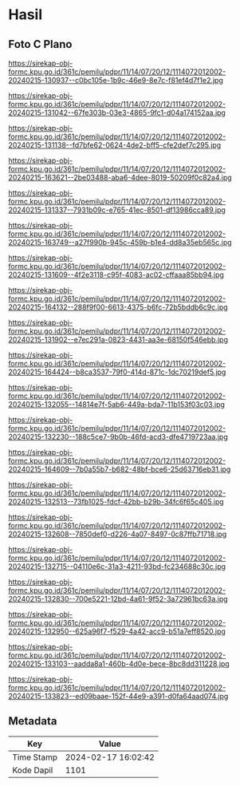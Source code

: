 # Hasil

## Foto C Plano

https://sirekap-obj-formc.kpu.go.id/361c/pemilu/pdpr/11/14/07/20/12/1114072012002-20240215-130937--c0bc105e-1b9c-46e9-8e7c-f81ef4d7f1e2.jpg

https://sirekap-obj-formc.kpu.go.id/361c/pemilu/pdpr/11/14/07/20/12/1114072012002-20240215-131042--67fe303b-03e3-4865-9fc1-d04a174152aa.jpg

https://sirekap-obj-formc.kpu.go.id/361c/pemilu/pdpr/11/14/07/20/12/1114072012002-20240215-131138--fd7bfe62-0624-4de2-bff5-cfe2def7c295.jpg

https://sirekap-obj-formc.kpu.go.id/361c/pemilu/pdpr/11/14/07/20/12/1114072012002-20240215-163621--2be03488-aba6-4dee-8019-50209f0c82a4.jpg

https://sirekap-obj-formc.kpu.go.id/361c/pemilu/pdpr/11/14/07/20/12/1114072012002-20240215-131337--7931b09c-e765-41ec-8501-df13986cca89.jpg

https://sirekap-obj-formc.kpu.go.id/361c/pemilu/pdpr/11/14/07/20/12/1114072012002-20240215-163749--a27f990b-945c-459b-b1e4-dd8a35eb565c.jpg

https://sirekap-obj-formc.kpu.go.id/361c/pemilu/pdpr/11/14/07/20/12/1114072012002-20240215-131609--4f2e3118-c95f-4083-ac02-cffaaa85bb94.jpg

https://sirekap-obj-formc.kpu.go.id/361c/pemilu/pdpr/11/14/07/20/12/1114072012002-20240215-164132--288f9f00-6613-4375-b6fc-72b5bddb6c9c.jpg

https://sirekap-obj-formc.kpu.go.id/361c/pemilu/pdpr/11/14/07/20/12/1114072012002-20240215-131902--e7ec291a-0823-4431-aa3e-68150f546ebb.jpg

https://sirekap-obj-formc.kpu.go.id/361c/pemilu/pdpr/11/14/07/20/12/1114072012002-20240215-164424--b8ca3537-79f0-414d-871c-1dc70219def5.jpg

https://sirekap-obj-formc.kpu.go.id/361c/pemilu/pdpr/11/14/07/20/12/1114072012002-20240215-132055--14814e7f-5ab6-449a-bda7-11b153f03c03.jpg

https://sirekap-obj-formc.kpu.go.id/361c/pemilu/pdpr/11/14/07/20/12/1114072012002-20240215-132230--188c5ce7-9b0b-46fd-acd3-dfe4719723aa.jpg

https://sirekap-obj-formc.kpu.go.id/361c/pemilu/pdpr/11/14/07/20/12/1114072012002-20240215-164609--7b0a55b7-b682-48bf-bce6-25d63716eb31.jpg

https://sirekap-obj-formc.kpu.go.id/361c/pemilu/pdpr/11/14/07/20/12/1114072012002-20240215-132513--73fb1025-fdcf-42bb-b29b-34fc6f65c405.jpg

https://sirekap-obj-formc.kpu.go.id/361c/pemilu/pdpr/11/14/07/20/12/1114072012002-20240215-132608--7850def0-d226-4a07-8497-0c87ffb71718.jpg

https://sirekap-obj-formc.kpu.go.id/361c/pemilu/pdpr/11/14/07/20/12/1114072012002-20240215-132715--04110e6c-31a3-4211-93bd-fc234688c30c.jpg

https://sirekap-obj-formc.kpu.go.id/361c/pemilu/pdpr/11/14/07/20/12/1114072012002-20240215-132830--700e5221-12bd-4a61-9f52-3a72961bc63a.jpg

https://sirekap-obj-formc.kpu.go.id/361c/pemilu/pdpr/11/14/07/20/12/1114072012002-20240215-132950--625a96f7-f529-4a42-acc9-b51a7eff8520.jpg

https://sirekap-obj-formc.kpu.go.id/361c/pemilu/pdpr/11/14/07/20/12/1114072012002-20240215-133103--aadda8a1-460b-4d0e-bece-8bc8dd311228.jpg

https://sirekap-obj-formc.kpu.go.id/361c/pemilu/pdpr/11/14/07/20/12/1114072012002-20240215-133823--ed09baae-152f-44e9-a391-d0fa64aad074.jpg


## Metadata

| Key        | Value               |
| ---------- | ------------------- |
| Time Stamp | 2024-02-17 16:02:42 |
| Kode Dapil | 1101                |



